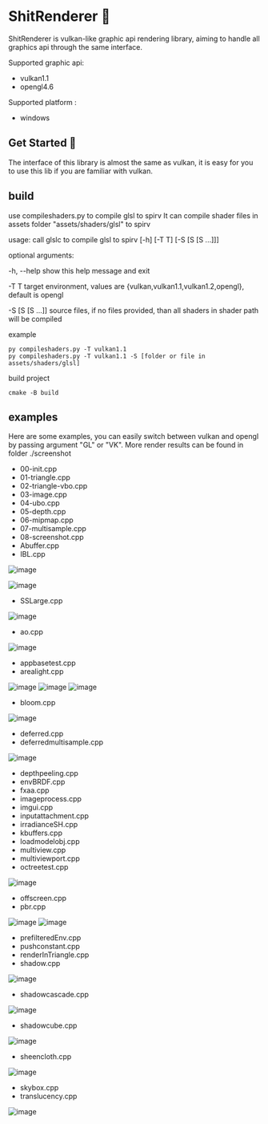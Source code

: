# ShitRenderer 📝  

ShitRenderer is vulkan-like graphic api rendering library, aiming to handle all graphics api through 
the same interface.

Supported graphic api:
* vulkan1.1
* opengl4.6

Supported platform :
* windows

## Get Started 🚀  
The interface of this library is almost the same as vulkan, it is easy for you to use this lib if you are
familiar with vulkan.

## build
use compileshaders.py to compile glsl to spirv
It can compile shader files in assets folder "assets/shaders/glsl" to spirv

usage: call glslc to compile glsl to spirv [-h] [-T T] [-S [S [S ...]]]

optional arguments:

  -h, --help      show this help message and exit

  -T T            target environment, values are {vulkan,vulkan1.1,vulkan1.2,opengl}, default is opengl

  -S [S [S ...]]  source files, if no files provided, than all shaders in shader path will be compiled

example

    py compileshaders.py -T vulkan1.1
    py compileshaders.py -T vulkan1.1 -S [folder or file in assets/shaders/glsl]

build project
    
    cmake -B build

## examples
Here are some examples, you can easily switch between vulkan and opengl by passing argument "GL" or "VK".
More render results can be found in folder ./screenshot

*	00-init.cpp
*	01-triangle.cpp
*	02-triangle-vbo.cpp
*	03-image.cpp
*	04-ubo.cpp
*	05-depth.cpp
*	06-mipmap.cpp
*	07-multisample.cpp
*	08-screenshot.cpp
*	Abuffer.cpp
*	IBL.cpp

![image](https://github.com/rymwf/ShitRenderer/blob/master/screenshot/20220918014301-0.jpg)

![image](https://github.com/rymwf/ShitRenderer/blob/master/screenshot/20220918014927-0.jpg)

*	SSLarge.cpp

![image](https://github.com/rymwf/ShitRenderer/blob/master/screenshot/20221115093958-0.jpg)

*	ao.cpp

![image](https://github.com/rymwf/ShitRenderer/blob/master/screenshot/20221010115239-0.jpg)

*	appbasetest.cpp
*	arealight.cpp

![image](https://github.com/rymwf/ShitRenderer/blob/master/screenshot/20220908013448-0.jpg)
![image](https://github.com/rymwf/ShitRenderer/blob/master/screenshot/20220908014324-0.jpg)
![image](https://github.com/rymwf/ShitRenderer/blob/master/screenshot/20220908010239-0.jpg)

*	bloom.cpp

![image](https://github.com/rymwf/ShitRenderer/blob/master/screenshot/20221011110433-0.jpg)

*	deferred.cpp
*	deferredmultisample.cpp

![image](https://github.com/rymwf/ShitRenderer/blob/master/screenshot/20220925214256-0.jpg)

*	depthpeeling.cpp
*	envBRDF.cpp
*	fxaa.cpp
*	imageprocess.cpp
*	imgui.cpp
*	inputattachment.cpp
*	irradianceSH.cpp
*	kbuffers.cpp
*	loadmodelobj.cpp
*	multiview.cpp
*	multiviewport.cpp
*	octreetest.cpp

![image](https://github.com/rymwf/ShitRenderer/blob/master/screenshot/20221109004339-0.jpg)

*	offscreen.cpp
*	pbr.cpp

![image](https://github.com/rymwf/ShitRenderer/blob/master/screenshot/20221101103934-0.jpg)
![image](https://github.com/rymwf/ShitRenderer/blob/master/screenshot/20221101104004-0.jpg)

*	prefilteredEnv.cpp
*	pushconstant.cpp
*	renderInTriangle.cpp
*	shadow.cpp

![image](https://github.com/rymwf/ShitRenderer/blob/master/screenshot/20220928214932-0.jpg)

*	shadowcascade.cpp

![image](https://github.com/rymwf/ShitRenderer/blob/master/screenshot/20220928235554-0.jpg)

*	shadowcube.cpp

![image](https://github.com/rymwf/ShitRenderer/blob/master/screenshot/20221005003943-0.jpg)

*	sheencloth.cpp

![image](https://github.com/rymwf/ShitRenderer/blob/master/screenshot/20221101112739-0.jpg)

*	skybox.cpp
*	translucency.cpp

![image](https://github.com/rymwf/ShitRenderer/blob/master/screenshot/20221113034150-0.jpg)


